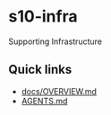 # s10-infra
Supporting Infrastructure
## Quick links
- [docs/OVERVIEW.md](docs/OVERVIEW.md)
- [AGENTS.md](AGENTS.md)